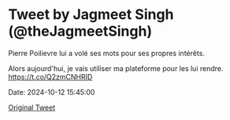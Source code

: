 # Tweet by Jagmeet Singh (@theJagmeetSingh)

Pierre Poilievre lui a volé ses mots pour ses propres intérêts.

Alors aujourd'hui, je vais utiliser ma plateforme pour les lui rendre. https://t.co/Q2zmCNHRID

Date: 2024-10-12 15:45:00

[Original Tweet](https://x.com/theJagmeetSingh/status/1845128543728173465)
